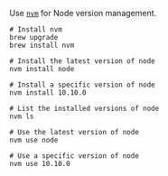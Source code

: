 Use [`nvm`](https://github.com/nvm-sh/nvm) for Node version management.

```
# Install nvm
brew upgrade
brew install nvm

# Install the latest version of node
nvm install node

# Install a specific version of node
nvm install 10.10.0

# List the installed versions of node
nvm ls

# Use the latest version of node
nvm use node

# Use a specific version of node
nvm use 10.10.0
```

